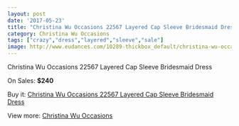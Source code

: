 ```yaml
---
layout: post
date: '2017-05-23'
title: "Christina Wu Occasions 22567 Layered Cap Sleeve Bridesmaid Dress"
category: Christina Wu Occasions
tags: ["crazy","dress","layered","sleeve","sale"]
image: http://www.eudances.com/10289-thickbox_default/christina-wu-occasions-22567-layered-cap-sleeve-bridesmaid-dress.jpg
---
```

Christina Wu Occasions 22567 Layered Cap Sleeve Bridesmaid Dress

On Sales: **$240**
<a href="https://www.eudances.com/en/christina-wu-occasions/3359-christina-wu-occasions-22567-layered-cap-sleeve-bridesmaid-dress.html"><amp-img layout="responsive" width="600" height="600" src="//www.eudances.com/10289-thickbox_default/christina-wu-occasions-22567-layered-cap-sleeve-bridesmaid-dress.jpg" alt="Christina Wu Occasions 22567 Layered Cap Sleeve Bridesmaid Dress 0" /></a>
<a href="https://www.eudances.com/en/christina-wu-occasions/3359-christina-wu-occasions-22567-layered-cap-sleeve-bridesmaid-dress.html"><amp-img layout="responsive" width="600" height="600" src="//www.eudances.com/10292-thickbox_default/christina-wu-occasions-22567-layered-cap-sleeve-bridesmaid-dress.jpg" alt="Christina Wu Occasions 22567 Layered Cap Sleeve Bridesmaid Dress 1" /></a>
<a href="https://www.eudances.com/en/christina-wu-occasions/3359-christina-wu-occasions-22567-layered-cap-sleeve-bridesmaid-dress.html"><amp-img layout="responsive" width="600" height="600" src="//www.eudances.com/10291-thickbox_default/christina-wu-occasions-22567-layered-cap-sleeve-bridesmaid-dress.jpg" alt="Christina Wu Occasions 22567 Layered Cap Sleeve Bridesmaid Dress 2" /></a>
<a href="https://www.eudances.com/en/christina-wu-occasions/3359-christina-wu-occasions-22567-layered-cap-sleeve-bridesmaid-dress.html"><amp-img layout="responsive" width="600" height="600" src="//www.eudances.com/10290-thickbox_default/christina-wu-occasions-22567-layered-cap-sleeve-bridesmaid-dress.jpg" alt="Christina Wu Occasions 22567 Layered Cap Sleeve Bridesmaid Dress 3" /></a>

Buy it: [Christina Wu Occasions 22567 Layered Cap Sleeve Bridesmaid Dress](https://www.eudances.com/en/christina-wu-occasions/3359-christina-wu-occasions-22567-layered-cap-sleeve-bridesmaid-dress.html "Christina Wu Occasions 22567 Layered Cap Sleeve Bridesmaid Dress")

View more: [Christina Wu Occasions](https://www.eudances.com/en/59-christina-wu-occasions "Christina Wu Occasions")